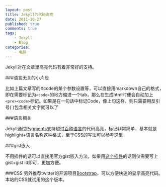 ```yaml
--- 
layout: post
title: Jekyll的代码高亮
date: 2011-10-27
published: true
comments: true
tags:
    - Jekyll
    - Blog
categories:
    - 电脑
---
```

Jekyll对在文章里高亮代码有着非常好的支持。

###语言无关的小片段

比如上篇文章写的Xcode的某个参数设置等，可以直接用markdown自己的格式，即在需要标记为`<code>`的地方缩进一个tab，那么在生成html时便会自动加上`<pre><code>`标记。如果是在一句话中标记Code，像上句这样，则只需要用反引号(`)包含相关文字就可以了

###语言相关
	
Jekyll通过[Pygments](http://pygments.org/)支持超过[百种语言](http://pygments.org/languages/)的代码高亮，标记非常简单，基本就是highlight+语言名称[这种格式](https://github.com/mojombo/jekyll/wiki/Liquid-Extensions/)，至于CSS的写法可以参考[这里](https://github.com/mojombo/tpw/blob/master/css/syntax.css)

###gist嵌入

不用插件的话可以直接用官方gist嵌入方法，如果用[这个插件](https://gist.github.com/1027674)的话则仅需要写上gist+gist id即可，更加方便。

###CSS
另外推荐twitter的开源项目[Bootstrap](http://twitter.github.com/bootstrap/)，可以方便快速的显示高亮代码。本站的CSS就试用的这个版本。
